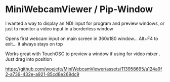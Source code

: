 # MiniWebcamViewer / Pip-Window
I wanted a way to display an NDI input for program and preview windows, or just to monitor a video input in a borderless window

Opens first webcam input on main screen in 360x180 window... Alt+F4 to exit... it always stays on top

Works great with TouchOSC to preview a window if using for video mixer . Just drag into position






https://github.com/woejefe/MiniWebcamViewer/assets/113958695/a124a9f2-a739-432e-a921-85cd8e269dc9


